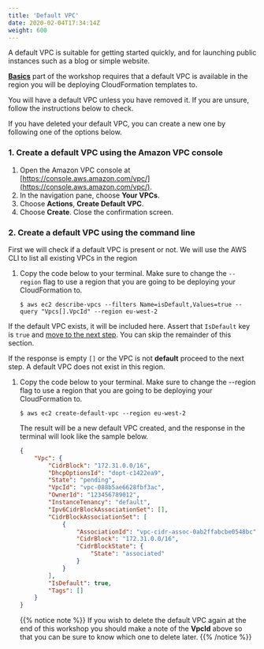 ```yaml
---
title: 'Default VPC'
date: 2020-02-04T17:34:14Z
weight: 600
---
```

A default VPC is suitable for getting started quickly, and for launching public instances such as a blog or simple website.

**[Basics](../../Basics)** part of the workshop requires that a default VPC is available in the region you will be deploying CloudFormation templates to.

You will have a default VPC unless you have removed it. If you are unsure, follow the instructions below to check.

If you have deleted your default VPC, you can create a new one by following one of the options below.

### 1. Create a default VPC using the Amazon VPC console

1. Open the Amazon VPC console at [https://console.aws.amazon.com/vpc/](https://console.aws.amazon.com/vpc/).
1. In the navigation pane, choose **Your VPCs**.
1. Choose **Actions**, **Create Default VPC**.
1. Choose **Create**. Close the confirmation screen.

### 2. Create a default VPC using the command line

First we will check if a default VPC is present or not. We will use the AWS CLI to list all existing VPCs in the region

1. Copy the code below to your terminal. Make sure to change the `--region` flag to use a region that you are going to be deploying your CloudFormation to.

    ```shell
    $ aws ec2 describe-vpcs --filters Name=isDefault,Values=true --query "Vpcs[].VpcId" --region eu-west-2
    ```

If the default VPC exists, it will be included here. Assert that `IsDefault` key is `true` and [move to the next step](../../Basics). You can skip the remainder of this section.

If the response is empty `[]` or the VPC is not **default** proceed to the next step. A default VPC does not exist in this region.

1. Copy the code below to your terminal. Make sure to change the --region flag to use a region that you are going to be deploying your CloudFormation to.

    ```shell
    $ aws ec2 create-default-vpc --region eu-west-2
    ```

    The result will be a new default VPC created, and the response in the terminal will look like the sample below.

    ```json
    {
        "Vpc": {
            "CidrBlock": "172.31.0.0/16",
            "DhcpOptionsId": "dopt-c1422ea9",
            "State": "pending",
            "VpcId": "vpc-088b5ae6628fbf3ac",
            "OwnerId": "123456789012",
            "InstanceTenancy": "default",
            "Ipv6CidrBlockAssociationSet": [],
            "CidrBlockAssociationSet": [
                {
                    "AssociationId": "vpc-cidr-assoc-0ab2ffabcbe0548bc",
                    "CidrBlock": "172.31.0.0/16",
                    "CidrBlockState": {
                        "State": "associated"
                    }
                }
            ],
            "IsDefault": true,
            "Tags": []
        }
    }
    ```
   
   {{% notice note %}}
   If you wish to delete the default VPC again at the end of this workshop you should make a note of the **VpcId** above so that you can be sure to know which one to delete later.
   {{% /notice %}}
